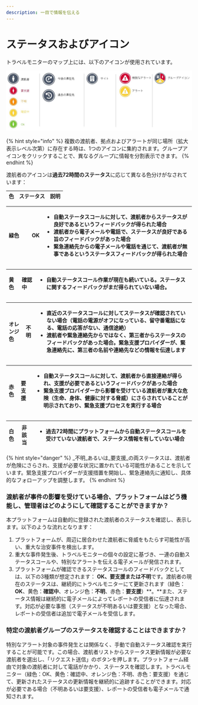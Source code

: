 ```yaml
---
description: 一目で情報を伝える
---
```


# ステータスおよびアイコン

トラベルモニターのマップ上には、以下のアイコンが使用されています。

![](../../.gitbook/assets/icons-traveller.jpg)

{% hint style="info" %}
複数の渡航者、拠点およびアラートが同じ場所（拡大表示レベル次第）に存在する時は、1つのアイコンに集約されます。グループアイコンをクリックすることで、異なるグループに情報を分割表示できます。
{% endhint %}

渡航者のアイコンは**過去72時間のステータス**に応じて異なる色分けがなされています：

| 色 | ステータス | 説明 |
| :--- | :--- | :--- |


<table>
  <thead>
    <tr>
      <th style="text-align:left">&#x7DD1;&#x8272;&#x3000;&#x3000;</th>
      <th style="text-align:left">OK</th>
      <th style="text-align:left">
        <ul>
          <li>&#x81EA;&#x52D5;&#x30B9;&#x30C6;&#x30FC;&#x30BF;&#x30B9;&#x30B3;&#x30FC;&#x30EB;&#x306B;&#x5BFE;&#x3057;&#x3066;&#x3001;&#x6E21;&#x822A;&#x8005;&#x304B;&#x3089;&#x30B9;&#x30C6;&#x30FC;&#x30BF;&#x30B9;&#x304C;&#x826F;&#x597D;&#x3067;&#x3042;&#x308B;&#x3068;&#x3044;&#x3046;&#x30D5;&#x30A3;&#x30FC;&#x30C9;&#x30D0;&#x30C3;&#x30AF;&#x304C;&#x5F97;&#x3089;&#x308C;&#x305F;&#x5834;&#x5408;</li>
          <li>&#x6E21;&#x822A;&#x8005;&#x304B;&#x3089;&#x96FB;&#x5B50;&#x30E1;&#x30FC;&#x30EB;&#x3084;&#x96FB;&#x8A71;&#x3067;&#x3001;&#x30B9;&#x30C6;&#x30FC;&#x30BF;&#x30B9;&#x304C;&#x826F;&#x597D;&#x3067;&#x3042;&#x308B;&#x65E8;&#x306E;&#x30D5;&#x30A3;&#x30FC;&#x30C9;&#x30D0;&#x30C3;&#x30AF;&#x304C;&#x3042;&#x3063;&#x305F;&#x5834;&#x5408;</li>
          <li>&#x7DCA;&#x6025;&#x9023;&#x7D61;&#x5148;&#x304B;&#x3089;&#x306E;&#x96FB;&#x5B50;&#x30E1;&#x30FC;&#x30EB;&#x3084;&#x96FB;&#x8A71;&#x3092;&#x901A;&#x3058;&#x3066;&#x3001;&#x6E21;&#x822A;&#x8005;&#x304C;&#x7121;&#x4E8B;&#x3067;&#x3042;&#x308B;&#x3068;&#x3044;&#x3046;&#x30B9;&#x30C6;&#x30FC;&#x30BF;&#x30B9;&#x30D5;&#x30A3;&#x30FC;&#x30C9;&#x30D0;&#x30C3;&#x30AF;&#x304C;&#x5F97;&#x3089;&#x308C;&#x305F;&#x5834;&#x5408;</li>
        </ul>
      </th>
    </tr>
  </thead>
  <tbody></tbody>
</table>

<table>
  <thead>
    <tr>
      <th style="text-align:left">&#x9EC4;&#x8272;</th>
      <th style="text-align:left"><b>&#x78BA;&#x8A8D;&#x4E2D;</b>
      </th>
      <th style="text-align:left">
        <ul>
          <li>&#x81EA;&#x52D5;&#x30B9;&#x30C6;&#x30FC;&#x30BF;&#x30B9;&#x30B3;&#x30FC;&#x30EB;&#x4F5C;&#x696D;&#x304C;&#x73FE;&#x5728;&#x3082;&#x7D9A;&#x3044;&#x3066;&#x3044;&#x308B;&#x3002;&#x30B9;&#x30C6;&#x30FC;&#x30BF;&#x30B9;&#x306B;&#x95A2;&#x3059;&#x308B;&#x30D5;&#x30A3;&#x30FC;&#x30C9;&#x30D0;&#x30C3;&#x30AF;&#x304C;&#x307E;&#x3060;&#x5F97;&#x3089;&#x308C;&#x3066;&#x3044;&#x306A;&#x3044;&#x5834;&#x5408;&#x3002;</li>
        </ul>
      </th>
    </tr>
  </thead>
  <tbody></tbody>
</table>

<table>
  <thead>
    <tr>
      <th style="text-align:left">&#x30AA;&#x30EC;&#x30F3;&#x30B8;&#x8272;</th>
      <th style="text-align:left"><b>&#x4E0D;&#x660E;  </b>
      </th>
      <th style="text-align:left">
        <ul>
          <li>&#x76F4;&#x8FD1;&#x306E;&#x30B9;&#x30C6;&#x30FC;&#x30BF;&#x30B9;&#x30B3;&#x30FC;&#x30EB;&#x306B;&#x5BFE;&#x3057;&#x3066;&#x30B9;&#x30C6;&#x30FC;&#x30BF;&#x30B9;&#x304C;&#x78BA;&#x8A8D;&#x3055;&#x308C;&#x3066;&#x3044;&#x306A;&#x3044;&#x5834;&#x5408;&#xFF08;&#x96FB;&#x8A71;&#x306E;&#x96FB;&#x6E90;&#x304C;&#x30AA;&#x30D5;&#x306B;&#x306A;&#x3063;&#x3066;&#x3044;&#x308B;&#x3001;&#x7559;&#x5B88;&#x756A;&#x96FB;&#x8A71;&#x306B;&#x306A;&#x308B;&#x3001;&#x96FB;&#x8A71;&#x306E;&#x5FDC;&#x7B54;&#x304C;&#x306A;&#x3044;&#x3001;&#x901A;&#x4FE1;&#x9014;&#x7D76;&#xFF09;</li>
          <li>&#x6E21;&#x822A;&#x8005;&#x3084;&#x7DCA;&#x6025;&#x9023;&#x7D61;&#x5148;&#x304B;&#x3089;&#x3067;&#x306F;&#x306A;&#x304F;&#x3001;&#x7B2C;&#x4E09;&#x8005;&#x304B;&#x3089;&#x30B9;&#x30C6;&#x30FC;&#x30BF;&#x30B9;&#x306E;&#x30D5;&#x30A3;&#x30FC;&#x30C9;&#x30D0;&#x30C3;&#x30AF;&#x304C;&#x3042;&#x3063;&#x305F;&#x5834;&#x5408;&#x3002;&#x7DCA;&#x6025;&#x652F;&#x63F4;&#x30D7;&#x30ED;&#x30D0;&#x30A4;&#x30C0;&#x30FC;&#x304C;&#x3001;&#x7DCA;&#x6025;&#x9023;&#x7D61;&#x5148;&#x306B;&#x3001;&#x7B2C;&#x4E09;&#x8005;&#x306E;&#x540D;&#x524D;&#x3084;&#x9023;&#x7D61;&#x5148;&#x306A;&#x3069;&#x306E;&#x60C5;&#x5831;&#x3092;&#x4F1D;&#x9054;&#x3057;&#x307E;&#x3059;</li>
        </ul>
      </th>
    </tr>
  </thead>
  <tbody></tbody>
</table>

<table>
  <thead>
    <tr>
      <th style="text-align:left">&#x8D64;&#x8272;</th>
      <th style="text-align:left"><b>&#x8981;&#x652F;&#x63F4;</b>
      </th>
      <th style="text-align:left">
        <ul>
          <li>&#x81EA;&#x52D5;&#x30B9;&#x30C6;&#x30FC;&#x30BF;&#x30B9;&#x30B3;&#x30FC;&#x30EB;&#x306B;&#x5BFE;&#x3057;&#x3066;&#x3001;&#x6E21;&#x822A;&#x8005;&#x304B;&#x3089;&#x76F4;&#x63A5;&#x9023;&#x7D61;&#x304C;&#x5F97;&#x3089;&#x308C;&#x3001;&#x652F;&#x63F4;&#x304C;&#x5FC5;&#x8981;&#x3067;&#x3042;&#x308B;&#x3068;&#x3044;&#x3046;&#x30D5;&#x30A3;&#x30FC;&#x30C9;&#x30D0;&#x30C3;&#x30AF;&#x304C;&#x3042;&#x3063;&#x305F;&#x5834;&#x5408;</li>
          <li>&#x7DCA;&#x6025;&#x652F;&#x63F4;&#x30D7;&#x30ED;&#x30D0;&#x30A4;&#x30C0;&#x30FC;&#x304B;&#x3089;&#x5F71;&#x97FF;&#x3092;&#x53D7;&#x3051;&#x3066;&#x3044;&#x308B;&#x6E21;&#x822A;&#x8005;&#x304C;&#x91CD;&#x5927;&#x306A;&#x5371;&#x967A;&#xFF08;&#x751F;&#x547D;&#x3001;&#x8EAB;&#x4F53;&#x3001;&#x5065;&#x5EB7;&#x306B;&#x5BFE;&#x3059;&#x308B;&#x8105;&#x5A01;&#xFF09;&#x306B;&#x3055;&#x3089;&#x3055;&#x308C;&#x3066;&#x3044;&#x308B;&#x3053;&#x3068;&#x304C;&#x660E;&#x793A;&#x3055;&#x308C;&#x3066;&#x304A;&#x308A;&#x3001;&#x7DCA;&#x6025;&#x652F;&#x63F4;&#x30D7;&#x30ED;&#x30BB;&#x30B9;&#x3092;&#x5B9F;&#x884C;&#x3059;&#x308B;&#x5834;&#x5408;</li>
        </ul>
      </th>
    </tr>
  </thead>
  <tbody></tbody>
</table>

<table>
  <thead>
    <tr>
      <th style="text-align:left">&#x767D;&#x8272;</th>
      <th style="text-align:left"><b>&#x975E;&#x8A72;&#x5F53;</b>
      </th>
      <th style="text-align:left">
        <ul>
          <li>&#x904E;&#x53BB;72&#x6642;&#x9593;&#x306B;&#x30D7;&#x30E9;&#x30C3;&#x30C8;&#x30D5;&#x30A9;&#x30FC;&#x30E0;&#x304B;&#x3089;&#x81EA;&#x52D5;&#x30B9;&#x30C6;&#x30FC;&#x30BF;&#x30B9;&#x30B3;&#x30FC;&#x30EB;&#x3092;&#x53D7;&#x3051;&#x3066;&#x3044;&#x306A;&#x3044;&#x6E21;&#x822A;&#x8005;&#x3067;&#x3001;&#x30B9;&#x30C6;&#x30FC;&#x30BF;&#x30B9;&#x60C5;&#x5831;&#x3092;&#x6709;&#x3057;&#x3066;&#x3044;&#x306A;&#x3044;&#x5834;&#x5408;</li>
        </ul>
      </th>
    </tr>
  </thead>
  <tbody></tbody>
</table>

{% hint style="danger" %}
_不明_あるいは_要支援_の両ステータスは、渡航者が危険にさらされ、支援が必要な状況に置かれている可能性があることを示しています。緊急支援プロバイダーが支援措置を開始し、緊急連絡先に通知し、具体的なフォローアップを調整します。
{% endhint %}

### **渡航者が事件の影響を受けている場合、プラットフォームはどう機能し、管理者はどのようにして確認することができますか？**

本プラットフォームは自動的に登録された渡航者のステータスを確認し、表示します。以下のような流れとなります：

1. プラットフォームが、周辺に居合わせた渡航者に脅威をもたらす可能性が高い、重大な治安事件を検出します。
2. 重大な事件発生後、トラベルモニターの個々の設定に基づき、一連の自動ステータスコールや、特別なアラートを伝える電子メールが発信されます。
3. プラットフォームが確認できるステータスコールのフィードバックとしては、以下の3種類が想定されます： **OK、要支援または不明**です。渡航者の現在のステータスは、継続的にトラベルモニターにて更新されます（緑色：**OK**、黄色：**確認中**、オレンジ色：**不明**、赤色：**要支援**）**。**また、ステータス情報は継続的に電子メールによってレポートの受信者に伝達されます。対応が必要な事態（ステータスが不明あるいは要支援）となった場合、レポートの受信者は追加で電子メールを受信します。

### 特定の渡航者グループのステータスを確認することはできますか？

特別なアラート対象の事件発生とは関係なく、手動で自動ステータス確認を実行することが可能です。この場合、渡航者リストからステータス更新情報が必要な渡航者を選出し、「リクエスト送信」のボタンを押します。プラットフォーム経由で対象の渡航者に対して電話がかかり、ステータスを確認します。トラベルモニター（緑色：OK、黄色：確認中、オレンジ色：不明、赤色：要支援）を通じて、更新されたステータスの更新情報を継続的に追跡することができます。対応が必要である場合（不明あるいは要支援）、レポートの受信者も電子メールで通知されます。

